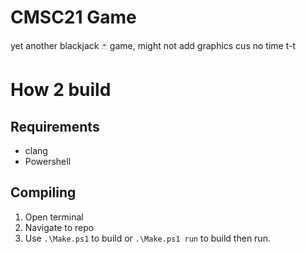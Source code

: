 # CMSC21 Game
yet another blackjack :black_joker: game, might not add graphics cus no time t-t

# How 2 build
## Requirements
- clang
- Powershell
## Compiling
1. Open terminal
2. Navigate to repo
3. Use `.\Make.ps1` to build or `.\Make.ps1 run` to build then run.
